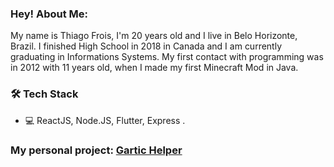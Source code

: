 
<h3> Hey! About Me: </h3>

My name is Thiago Frois, I'm 20 years old and I live in Belo Horizonte, Brazil. I finished High School in 2018 in Canada and I am currently graduating in Informations Systems. My first contact with programming was in 2012 with 11 years old, when I made my first Minecraft Mod in Java.

<h3>🛠 Tech Stack</h3>

- 💻 ReactJS, Node.JS, Flutter, Express .

<h3> My personal project: <a href="https://github.com/tpfrois/gartichelper">Gartic Helper</a></h3>

